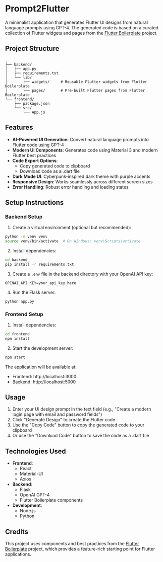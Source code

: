 # Prompt2Flutter

A minimalist application that generates Flutter UI designs from natural language prompts using GPT-4. The generated code is based on a curated collection of Flutter widgets and pages from the [Flutter Boilerplate](https://github.com/IkramKhan-DevOps/flutter_boilerplate) project.

## Project Structure

```
.
├── backend/
│   ├── app.py
│   ├── requirements.txt
│   └── lib/
│       ├── widgets/     # Reusable Flutter widgets from Flutter Boilerplate
│       └── pages/       # Pre-built Flutter pages from Flutter Boilerplate
└── frontend/
    ├── package.json
    └── src/
        └── App.js
```

## Features

- **AI-Powered UI Generation**: Convert natural language prompts into Flutter code using GPT-4
- **Modern UI Components**: Generates code using Material 3 and modern Flutter best practices
- **Code Export Options**: 
  - Copy generated code to clipboard
  - Download code as a .dart file
- **Dark Mode UI**: Cyberpunk-inspired dark theme with purple accents
- **Responsive Design**: Works seamlessly across different screen sizes
- **Error Handling**: Robust error handling and loading states

## Setup Instructions

### Backend Setup

1. Create a virtual environment (optional but recommended):
```bash
python -m venv venv
source venv/bin/activate  # On Windows: venv\Scripts\activate
```

2. Install dependencies:
```bash
cd backend
pip install -r requirements.txt
```

3. Create a `.env` file in the backend directory with your OpenAI API key:
```
OPENAI_API_KEY=your_api_key_here
```

4. Run the Flask server:
```bash
python app.py
```

### Frontend Setup

1. Install dependencies:
```bash
cd frontend
npm install
```

2. Start the development server:
```bash
npm start
```

The application will be available at:
- Frontend: http://localhost:3000
- Backend: http://localhost:5000

## Usage

1. Enter your UI design prompt in the text field (e.g., "Create a modern login page with email and password fields")
2. Click "Generate Design" to create the Flutter code
3. Use the "Copy Code" button to copy the generated code to your clipboard
4. Or use the "Download Code" button to save the code as a .dart file

## Technologies Used

- **Frontend**: 
  - React
  - Material-UI
  - Axios
- **Backend**: 
  - Flask
  - OpenAI GPT-4
  - Flutter Boilerplate components
- **Development**: 
  - Node.js
  - Python

## Credits

This project uses components and best practices from the [Flutter Boilerplate](https://github.com/IkramKhan-DevOps/flutter_boilerplate) project, which provides a feature-rich starting point for Flutter applications. 